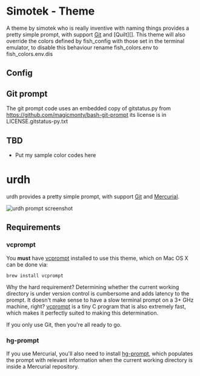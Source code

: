 # Simotek - Theme
A theme by simotek who is really inventive with naming things provides a pretty simple prompt, with support [Git][] and [Quilt][].
This theme will also override the colors defined by fish_config with those set in the terminal emulator, to disable this behaviour rename fish_colors.env to fish_colors.env.dis

## Config

## Git prompt
The git prompt code uses an embedded copy of gitstatus.py from  https://github.com/magicmonty/bash-git-prompt its license is in LICENSE.gitstatus-py.txt

## TBD
  * Put my sample color codes here

# urdh

urdh provides a pretty simple prompt, with support [Git][] and [Mercurial][].

![urdh prompt screenshot][screenshot]

## Requirements

### vcprompt

You **must** have [vcprompt][] installed to use this theme, which on Mac OS X can be done via:

    brew install vcprompt

Why the hard requirement? Determining whether the current working directory is under version control is cumbersome and adds latency to the prompt. It doesn't make sense to have a slow terminal prompt on a 3+ GHz machine, right? [vcprompt][] is a tiny C program that is also extremely fast, which makes it perfectly suited to making this determination.

If you only use Git, then you're all ready to go.

### hg-prompt

If you use Mercurial, you'll also need to install [hg-prompt][], which populates the prompt with relevant information when the current working directory is inside a Mercurial repository.

[hg-prompt]: http://sjl.bitbucket.org/hg-prompt/
[Git]: http://git-scm.com/
[Mercurial]: http://mercurial.selenic.com/
[screenshot]: http://i.imgur.com/zoa85vj.png
[vcprompt]: https://bitbucket.org/gward/vcprompt
